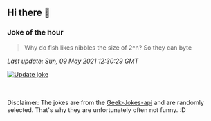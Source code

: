 ## Hi there 👋

### Joke of the hour
<!-- joke -->
>Why do fish likes nibbles the size of 2^n? So they can byte
<!-- /joke -->

*Last update: Sun, 09 May 2021 12:30:29 GMT*

[![Update joke](https://github.com/nclskfm/nclskfm/actions/workflows/joke.yml/badge.svg)](https://github.com/nclskfm/nclskfm/actions/workflows/joke.yml)

<br><br>
Disclaimer: The jokes are from the [Geek-Jokes-api](https://github.com/sameerkumar18/geek-joke-api) and are randomly selected. That's why they are unfortunately often not funny. :D
